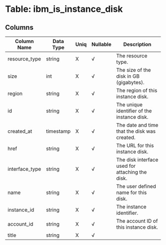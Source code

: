 # Table: ibm_is_instance_disk

## Columns 

|  Column Name   |  Data Type  | Uniq | Nullable | Description | 
|  ----  | ----  | ----  | ----  | ---- | 
| resource_type | string | X | √ | The resource type. | 
| size | int | X | √ | The size of the disk in GB (gigabytes). | 
| region | string | X | √ | The region of this instance disk. | 
| id | string | X | √ | The unique identifier of the instance disk. | 
| created_at | timestamp | X | √ | The date and time that the disk was created. | 
| href | string | X | √ | The URL for this instance disk. | 
| interface_type | string | X | √ | The disk interface used for attaching the disk. | 
| name | string | X | √ | The user defined name for this disk. | 
| instance_id | string | X | √ | The instance identifier. | 
| account_id | string | X | √ | The account ID of this instance disk. | 
| title | string | X | √ |  | 


